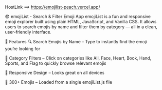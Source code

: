 HostLink ==> https://emojilist-peach.vercel.app/

😎 emojiList - Search & Filter Emoji App
emojiList is a fun and responsive emoji explorer built using plain HTML, JavaScript, and Vanilla CSS. It allows users to search emojis by name and filter them by category — all in a clean, user-friendly interface.

🚀 Features
🔍 Search Emojis by Name – Type to instantly find the emoji you’re looking for

📂 Category Filters – Click on categories like All, Face, Heart, Book, Hand, Sports, and Flag to quickly browse relevant emojis

📱 Responsive Design – Looks great on all devices

💯 300+ Emojis – Loaded from a single emojiList.js file
